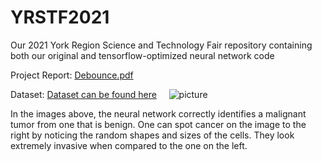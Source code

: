 # YRSTF2021
Our 2021 York Region Science and Technology Fair repository containing both our original and tensorflow-optimized neural network code

Project Report:
[Debounce.pdf](https://github.com/KoralK5/YRSTF2021/files/6254010/Debounce.pdf)

Dataset:
[Dataset can be found here](https://www.kaggle.com/c/histopathologic-cancer-detection)
&nbsp;
&nbsp;
![picture](https://user-images.githubusercontent.com/62809012/113470838-76ef6280-9426-11eb-8cd8-2e638ea22740.JPG)

In the images above, the neural network correctly identifies a malignant tumor from one that is benign. One can spot cancer on the image to the right by noticing the random shapes and sizes of the cells. They look extremely invasive when compared to the one on the left.
